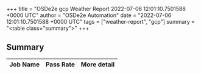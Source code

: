 +++
title = "OSDe2e gcp Weather Report 2022-07-06 12:01:10.7501588 +0000 UTC"
author = "OSDe2e Automation"
date = "2022-07-06 12:01:10.7501588 +0000 UTC"
tags = ["weather-report", "gcp"]
summary = "<table class=\"summary\"></table>"
+++
## Summary

| Job Name | Pass Rate | More detail |
|----------|-----------|-------------|




